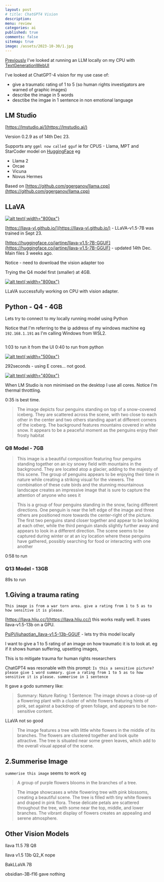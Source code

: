```yaml
---
layout: post
# title: ChatGPT4 Vision 
description: 
menu: review
categories: ai 
published: true 
comments: false     
sitemap: true
image: /assets/2023-10-30/1.jpg
---
```


<!-- [![alt text](/assets/2023-10-10/3.jpg "email"){:width="600px"}](/assets/2023-10-10/3.jpg) -->
<!-- [![alt text](/assets/2023-10-30/1.jpg "email")](/assets/2023-10-30/1.jpg) -->

[Previously](/2023/10/25/llm-open-source-model-use) I've looked at running an LLM locally on my CPU with [TextGenerationWebUI]()


 I've looked at ChatGPT-4 vision for my use case of:

- give a traumatic rating of 1 to 5 (so human rights investigators are warned of graphic images)
- describe the image in 5 words
- desctibe the imgae in 1 sentence in non emotional language

## LM Studio

[https://lmstudio.ai/](https://lmstudio.ai/)

Version 0.2.9 as of 14th Dec 23.

Supports any `ggml now called gguf` ie for CPUS - Llama, MPT and StarCoder model on [HuggingFace](https://huggingface.co/models) eg

- Llama 2
- Orcae
- Vicuna
- Novus Hermes

Based on [https://github.com/ggerganov/llama.cpp](https://github.com/ggerganov/llama.cpp)


## LLaVA

[![alt text](/assets/2023-12-14/1.jpg "email"){:width="800px"}](/assets/2023-12-14/1.jpg)

[https://llava-vl.github.io/](https://llava-vl.github.io/) - LLaVA-v1.5-7B was trained in Sept 23.

[https://huggingface.co/jartine/llava-v1.5-7B-GGUF](https://huggingface.co/jartine/llava-v1.5-7B-GGUF) - updated 14th Dec. Main files 3 weeks ago.

Notice - need to download the vision adapter too

Trying the Q4 model first (smaller) at 4GB.

[![alt text](/assets/2023-12-14/2.jpg "email"){:width="800px"}](/assets/2023-12-14/2.jpg)

LLaVA successfully working on CPU with vision adapter.

## Python - Q4 - 4GB

Lets try to connect to my locally running model using Python

Notice that I'm referring to the ip address of my windows machine eg `192.168.1.191` as I'm calling Windows from WSL2.

```py

```

1:03 to run it from the UI
0:40 to run from python


[![alt text](/assets/2023-12-14/3.jpg "email"){:width="500px"}](/assets/2023-12-14/3.jpg)

292seconds - using E cores... not good.

[![alt text](/assets/2023-12-14/4.jpg "email"){:width="400px"}](/assets/2023-12-14/4.jpg)

When LM Studio is non minimised on the desktop I use all cores. Notice I'm thermal throttling.

0:35 is best time.

> The image depicts four penguins standing on top of a snow-covered iceberg. They are scattered across the scene, with two close to each other in the center and two others standing apart at different corners of the iceberg. The background features mountains covered in white snow. It appears to be a peaceful moment as the penguins enjoy their frosty habitat


### Q8 Model - 7GB

> This image is a beautiful composition featuring four penguins standing together on an icy snowy field with mountains in the background. They are located atop a glacier, adding to the majesty of this scene. The group of penguins appears to be enjoying their time in nature while creating a striking visual for the viewers. The combination of these cute birds and the stunning mountainous landscape creates an impressive image that is sure to capture the attention of anyone who sees it


> This is a group of four penguins standing in the snow, facing different directions. One penguin is near the left edge of the image and three others are positioned more towards the center-right of the picture. The first two penguins stand closer together and appear to be looking at each other, while the third penguin stands slightly further away and appears to look in a different direction. The scene seems to be captured during winter or at an icy location where these penguins have gathered, possibly searching for food or interacting with one another

0:58 to run


### Q13 Model - 13GB

89s to run


## 1.Giving a trauma rating


`This image is from a war torn area. give a rating from 1 to 5 as to how sensitive it is please.`

[https://llava.hliu.cc/](https://llava.hliu.cc/) this works really well.  It uses llava-v1.5-13b on a GPU.


[PsiPi/liuhaotian_llava-v1.5-13b-GGUF](PsiPi/liuhaotian_llava-v1.5-13b-GGUF) - lets try this model locally




I want to give a 1 to 5 rating of an image on how traumatic it is to look at. eg if it shows human suffering, upsetting images,

This is to mitigate trauma for human rights researchers

ChatGPT4 was resonable with this prompt:
`Is this a sensitive picture? please give 1 word summary. give a rating from 1 to 5 as to how sensitive it is please. summerise in 1 sentence`

It gave a godo summery like:

> Summary: Nature
> Rating: 1
> Sentence: The image shows a close-up of a flowering plant with a cluster of white flowers featuring hints of pink, set against a backdrop of green foliage, and appears to be non-sensitive content.


LLaVA not so good

> The image features a tree with little white flowers in the middle of its branches. The flowers are clustered together and look quite attractive. The tree is situated near some green leaves, which add to the overall visual appeal of the scene.


## 2.Summerise Image

`summerise this image` seems to work eg

> A group of purple flowers blooms in the branches of a tree.

> The image showcases a white flowering tree with pink blossoms, creating a beautiful scene. The tree is filled with tiny white flowers and draped in pink flora. These delicate petals are scattered throughout the tree, with some near the top, middle, and lower branches. The vibrant display of flowers creates an appealing and serene atmosphere.


## Other Vision Models

llava 11.5 7B Q8

llava v1.5 13b Q2_K
  nope

BakLLaVA 7B

obsidian-3B-f16
 gave nothing



